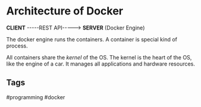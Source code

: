 # Architecture of Docker

**CLIENT** -----REST API-----> **SERVER** (Docker Engine)  

The docker engine runs the containers. A container is special kind of process.

All containers share the *kernel* of the OS. The kernel is the heart of the OS, like the engine of a car. It manages all applications and hardware resources.  

## Tags
#programming #docker
